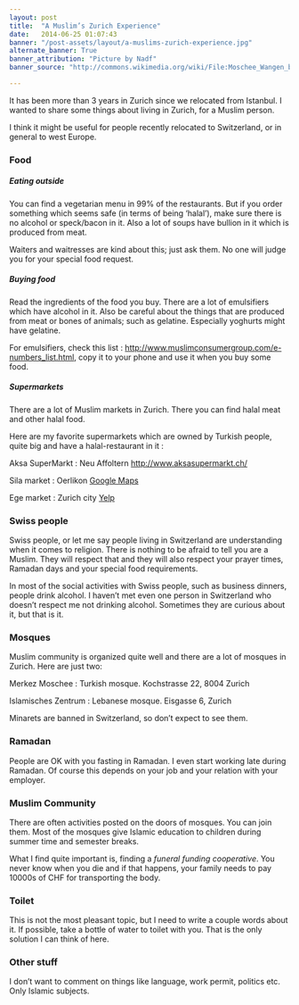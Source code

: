 ```yaml
---
layout: post
title:  "A Muslim’s Zurich Experience"
date:   2014-06-25 01:07:43
banner: "/post-assets/layout/a-muslims-zurich-experience.jpg"
alternate_banner: True
banner_attribution: "Picture by Nadf"
banner_source: "http://commons.wikimedia.org/wiki/File:Moschee_Wangen_bei_Olten.jpg"

---
```


It has been more than 3 years in Zurich since we relocated from Istanbul.
I wanted to share some things about living in Zurich, for a Muslim person. 
<!--more-->

I think it might be useful for people recently relocated to Switzerland, or in general to west Europe.

### Food

##### Eating outside
You can find a vegetarian menu in 99% of the restaurants. But if you order something which seems safe (in terms of being ‘halal’), 
make sure there is no alcohol or speck/bacon in it. Also a lot of soups have bullion in it which is produced from meat.

Waiters and waitresses are kind about this; just ask them. No one will judge you for your special food request.

##### Buying food
Read the ingredients of the food you buy. There are a lot of emulsifiers which have alcohol in it. Also be careful about the 
things that are produced from meat or bones of animals; such as gelatine. Especially yoghurts might have gelatine.

For emulsifiers, check this list : <http://www.muslimconsumergroup.com/e-numbers_list.html>, copy it to your phone and use it when you buy some food.


##### Supermarkets
There are a lot of Muslim markets in Zurich. There you can find halal meat and other halal food.

Here are my favorite supermarkets which are owned by Turkish people, quite big and  have a halal-restaurant in it :

Aksa SuperMarkt
: Neu Affoltern <http://www.aksasupermarkt.ch/>

Sila market
: Oerlikon [Google Maps](https://www.google.com/maps/@47.409167,8.547433,3a,75y,184.69h,84.53t/data=!3m4!1e1!3m2!1s3Uj39YrAZuOAt9-JR8xp9g!2e0!6m1!1e1)

Ege market
: Zurich city [Yelp](http://de.yelp.ch/biz/ege-market-z%C3%BCrich)
 
### Swiss people
Swiss people, or let me say people living in Switzerland are understanding when it comes to religion. There is nothing to 
be afraid to tell you are a Muslim. They will respect that and they will also respect your prayer times, Ramadan days and 
your special food requirements.

In most of the social activities with Swiss people, such as business dinners, people drink alcohol. I haven’t met even one 
person in Switzerland who doesn’t respect me not drinking alcohol. Sometimes they are curious about it, but that is it.

### Mosques
Muslim community is organized quite well and there are a lot of mosques in Zurich.
Here are just two:

Merkez Moschee
: Turkish mosque. Kochstrasse 22, 8004 Zurich

Islamisches Zentrum 
: Lebanese mosque. Eisgasse 6, Zurich

Minarets are banned in Switzerland, so don’t expect to see them.

### Ramadan
People are OK with you fasting in Ramadan. I even start working late during Ramadan. Of course this depends on your job and your relation with your employer.

### Muslim Community
There are often activities posted on the doors of mosques. You can join them.
Most of the mosques give Islamic education to children during summer time and semester breaks.

What I find quite important is, finding a *funeral funding cooperative*. You never know when you die and if that happens, your family needs to pay 
10000s of CHF for transporting the body.

### Toilet
This is not the most pleasant topic, but I need to write a couple words about it. If possible, take a bottle of water to toilet with 
you. That is the only solution I can think of here.

### Other stuff
I don’t want to comment on things like language, work permit, politics etc. Only Islamic subjects.